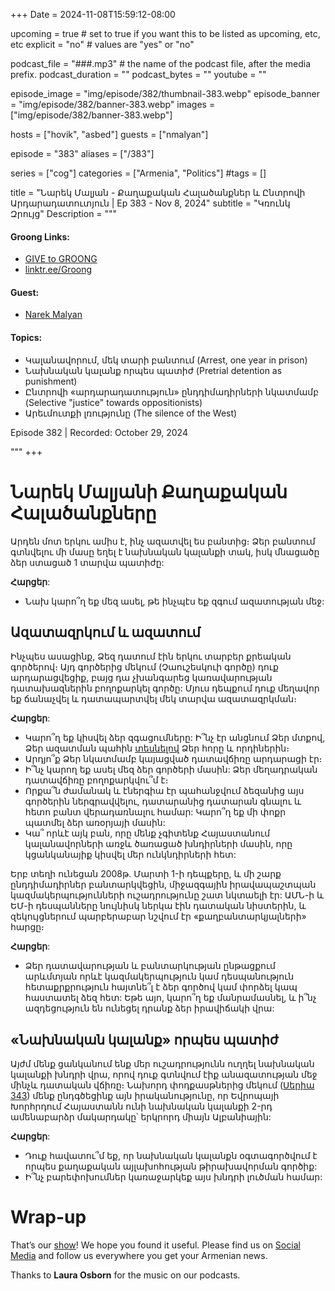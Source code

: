 +++
Date = 2024-11-08T15:59:12-08:00

upcoming = true # set to true if you want this to be listed as upcoming, etc, etc
explicit = "no" # values are "yes" or "no"

podcast_file = "###.mp3" # the name of the podcast file, after the media prefix.
podcast_duration = ""
podcast_bytes = ""
youtube = ""

episode_image = "img/episode/382/thumbnail-383.webp"
episode_banner = "img/episode/382/banner-383.webp"
images = ["img/episode/382/banner-383.webp"]

hosts = ["hovik", "asbed"]
guests = ["nmalyan"]

episode = "383"
aliases = ["/383"]

series = ["cog"]
categories = ["Armenia", "Politics"]
#tags = []

title = "Նարեկ Մալյան - Քաղաքական Հալածանքներ և Ընտրովի Արդարադատուտյուն | Ep 383 - Nov 8, 2024"
subtitle = "Կռունկ Զրույց"
Description = """

#### Groong Links:
* [GIVE to GROONG](https://podcasts.groong.org/donate)
* [linktr.ee/Groong](https://linktr.ee/groong)

#### Guest:
* [Narek Malyan](/guest/nmalyan)

#### Topics:
* Կալանավորում, մեկ տարի բանտում (Arrest, one year in prison)
* Նախնական կալանք որպես պատիժ (Pretrial detention as punishment)
* Ընտրովի «արդարադատություն» ընդդիմադիրների նկատմամբ (Selective "justice" towards oppositionists)
* Արեւմուտքի լռությունը (The silence of the West)

Episode 382 | Recorded: October 29, 2024

"""
+++

# Նարեկ Մալյանի Քաղաքական Հալածանքները

Արդեն մոտ երկու ամիս է, ինչ ազատվել ես բանտից։ Ձեր բանտում գտնվելու մի մասը եղել է նախնական կալանքի տակ, իսկ մնացածը ձեր ստացած 1 տարվա պատիժը:

**Հարցեր**:

* Նախ կարո՞ղ եք մեզ ասել, թե ինչպէս եք զգում ազատության մեջ:

## Ազատազրկում և ազատում

Ինչպես ասացինք, Ձեզ դատում էին երկու տարբեր քրեական գործերով։ Այդ գործերից մեկում (Չաուշեսկուի գործը) դուք արդարացվեցիք, բայց դա չխանգարեց կառավարության դատախազներին բողոքարկել գործը: Մյուս դեպքում դուք մեղավոր եք ճանաչվել և դատապարտվել մեկ տարվա ազատազրկման։

**Հարցեր**:

* Կարո՞ղ եք կիսվել ձեր զգացումները: Ի՞նչ էր անցնում Ձեր մտքով, Ձեր ազատման պահին [տեսնելով](https://youtu.be/c_aheRRwbjI?si=CFBABelfU_oP0yno) Ձեր հորը և որդիներին։
* Արդյո՞ք Ձեր նկատմամբ կայացված դատավճիռը արդարացի էր։
* Ի՞նչ կարող եք ասել մեզ ձեր գործերի մասին: Ձեր մեղադրական դատավճիռը բողոքարկվու՞մ է։
* Որքա՞ն ժամանակ և էներգիա էր պահանջվում ձեզանից այս գործերին ներգրավվելու, դատարանից դատարան գնալու և հետո բանտ վերադառնալու համար: Կարո՞ղ եք մի փոքր պատմել ձեր առօրյայի մասին:
* Կա՞ որևէ այկ բան, որը մենք չգիտենք Հայաստանում կալանավորների առջև ծառացած խնդիրների մասին, որը կցանկանայիք կիսվել մեր ունկնդիրների հետ:

Երբ տեղի ունեցան 2008թ. Մարտի 1-ի դեպքերը, և մի շարք ընդդիմադիրներ բանտարկվեցին, միջազգային իրավապաշտպան կազմակերպությունների ուշադրությունը շատ նկտաելի էր: ԱՄՆ-ի և ԵՄ-ի դեսպանները նույնիսկ ներկա էին դատական նիստերին, և զեկույցներում պարբերաբար նշվում էր «քաղբանտարկյալների» հարցը։

**Հարցեր**:

* Ձեր դատավարության և բանտարկության ընթացքում արևմտյան որևէ կազմակերպություն կամ դեսպանություն հետաքրքրություն հայտնե՞լ է ձեր գործով կամ փորձել կապ հաստատել ձեզ հետ: Եթե այո, կարո՞ղ եք մանրամասնել, և ի՞նչ ազդեցություն են ունեցել դրանք ձեր իրավիճակի վրա:

## «Նախնական կալանք» որպես պատիժ

Այժմ մենք ցանկանում ենք մեր ուշադրությունն ուղղել նախնական կալանքի խնդրի վրա, որով դուք գտնվում էիք անազատության մեջ մինչև դատական վճիռը։ Նախորդ փոդքասթներից մեկում ([Սերիա 343](https://podcasts.groong.org/343)) մենք ընդգծեցինք այն իրականությունը, որ Եվրոպայի Խորհրդում Հայաստանն ունի նախնական կալանքի 2-րդ ամենաբարձր մակարդակը՝ երկրորդ միայն Ալբանիային:

**Հարցեր**:

* Դուք հավատու՞մ եք, որ նախնական կալանքն օգտագործվում է որպես քաղաքական այլախոհության թիրախավորման գործիք: 
* Ի՞նչ բարեփոխումներ կառաջարկեք այս խնդրի լուծման համար:

# Wrap-up

That’s our [show](https://podcasts.groong.org/)! We hope you found it useful. Please find us on [Social Media](https://linktr.ee/groong) and follow us everywhere you get your Armenian news.

Thanks to **Laura Osborn** for the music on our podcasts.
